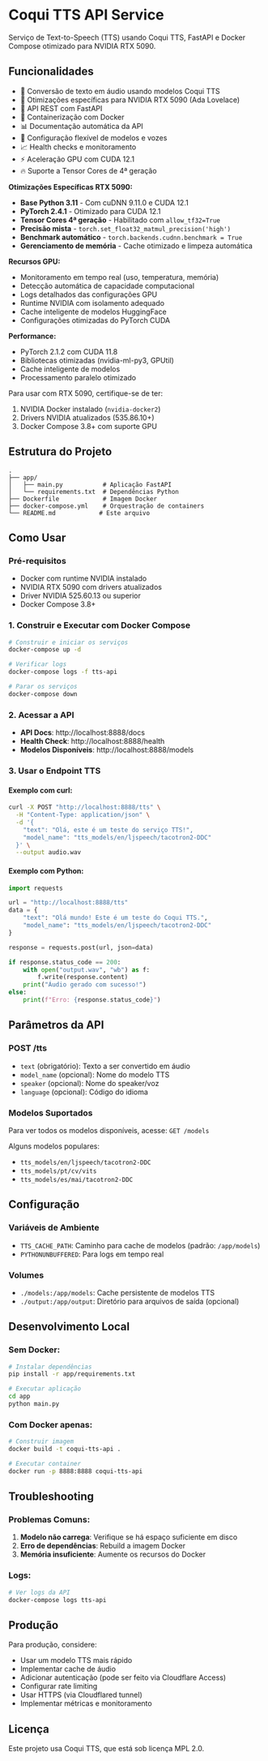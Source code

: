 # Coqui TTS API Service

Serviço de Text-to-Speech (TTS) usando Coqui TTS, FastAPI e Docker Compose otimizado para NVIDIA RTX 5090.

## Funcionalidades

- 🎤 Conversão de texto em áudio usando modelos Coqui TTS
- 🚀 Otimizações específicas para NVIDIA RTX 5090 (Ada Lovelace)
- 🚀 API REST com FastAPI
- 🐳 Containerização com Docker
- 📊 Documentação automática da API
- 🔧 Configuração flexível de modelos e vozes
- 📈 Health checks e monitoramento
- ⚡ Aceleração GPU com CUDA 12.1
- 🔥 Suporte a Tensor Cores de 4ª geração

**Otimizações Específicas RTX 5090:**
- **Base Python 3.11** - Com cuDNN 9.11.0 e CUDA 12.1
- **PyTorch 2.4.1** - Otimizado para CUDA 12.1
- **Tensor Cores 4ª geração** - Habilitado com `allow_tf32=True`
- **Precisão mista** - `torch.set_float32_matmul_precision('high')`
- **Benchmark automático** - `torch.backends.cudnn.benchmark = True`
- **Gerenciamento de memória** - Cache otimizado e limpeza automática

**Recursos GPU:**
- Monitoramento em tempo real (uso, temperatura, memória)
- Detecção automática de capacidade computacional
- Logs detalhados das configurações GPU
- Runtime NVIDIA com isolamento adequado
- Cache inteligente de modelos HuggingFace
- Configurações otimizadas do PyTorch CUDA

**Performance:**
- PyTorch 2.1.2 com CUDA 11.8
- Bibliotecas otimizadas (nvidia-ml-py3, GPUtil)
- Cache inteligente de modelos
- Processamento paralelo otimizado

Para usar com RTX 5090, certifique-se de ter:
1. NVIDIA Docker instalado (`nvidia-docker2`)
2. Drivers NVIDIA atualizados (535.86.10+)
3. Docker Compose 3.8+ com suporte GPU

## Estrutura do Projeto

```
.
├── app/
│   ├── main.py           # Aplicação FastAPI
│   └── requirements.txt  # Dependências Python
├── Dockerfile            # Imagem Docker
├── docker-compose.yml    # Orquestração de containers
└── README.md            # Este arquivo
```

## Como Usar

### Pré-requisitos

- Docker com runtime NVIDIA instalado
- NVIDIA RTX 5090 com drivers atualizados
- Driver NVIDIA 525.60.13 ou superior
- Docker Compose 3.8+

### 1. Construir e Executar com Docker Compose

```bash
# Construir e iniciar os serviços
docker-compose up -d

# Verificar logs
docker-compose logs -f tts-api

# Parar os serviços
docker-compose down
```

### 2. Acessar a API

- **API Docs**: http://localhost:8888/docs
- **Health Check**: http://localhost:8888/health
- **Modelos Disponíveis**: http://localhost:8888/models

### 3. Usar o Endpoint TTS

#### Exemplo com curl:

```bash
curl -X POST "http://localhost:8888/tts" \
  -H "Content-Type: application/json" \
  -d '{
    "text": "Olá, este é um teste do serviço TTS!",
    "model_name": "tts_models/en/ljspeech/tacotron2-DDC"
  }' \
  --output audio.wav
```

#### Exemplo com Python:

```python
import requests

url = "http://localhost:8888/tts"
data = {
    "text": "Olá mundo! Este é um teste do Coqui TTS.",
    "model_name": "tts_models/en/ljspeech/tacotron2-DDC"
}

response = requests.post(url, json=data)

if response.status_code == 200:
    with open("output.wav", "wb") as f:
        f.write(response.content)
    print("Áudio gerado com sucesso!")
else:
    print(f"Erro: {response.status_code}")
```

## Parâmetros da API

### POST /tts

- `text` (obrigatório): Texto a ser convertido em áudio
- `model_name` (opcional): Nome do modelo TTS
- `speaker` (opcional): Nome do speaker/voz
- `language` (opcional): Código do idioma

### Modelos Suportados

Para ver todos os modelos disponíveis, acesse: `GET /models`

Alguns modelos populares:
- `tts_models/en/ljspeech/tacotron2-DDC`
- `tts_models/pt/cv/vits`
- `tts_models/es/mai/tacotron2-DDC`

## Configuração

### Variáveis de Ambiente

- `TTS_CACHE_PATH`: Caminho para cache de modelos (padrão: `/app/models`)
- `PYTHONUNBUFFERED`: Para logs em tempo real

### Volumes

- `./models:/app/models`: Cache persistente de modelos TTS
- `./output:/app/output`: Diretório para arquivos de saída (opcional)

## Desenvolvimento Local

### Sem Docker:

```bash
# Instalar dependências
pip install -r app/requirements.txt

# Executar aplicação
cd app
python main.py
```

### Com Docker apenas:

```bash
# Construir imagem
docker build -t coqui-tts-api .

# Executar container
docker run -p 8888:8888 coqui-tts-api
```

## Troubleshooting

### Problemas Comuns:

1. **Modelo não carrega**: Verifique se há espaço suficiente em disco
2. **Erro de dependências**: Rebuild a imagem Docker
3. **Memória insuficiente**: Aumente os recursos do Docker

### Logs:

```bash
# Ver logs da API
docker-compose logs tts-api
```

## Produção

Para produção, considere:

- Usar um modelo TTS mais rápido
- Implementar cache de áudio
- Adicionar autenticação (pode ser feito via Cloudflare Access)
- Configurar rate limiting
- Usar HTTPS (via Cloudflared tunnel)
- Implementar métricas e monitoramento

## Licença

Este projeto usa Coqui TTS, que está sob licença MPL 2.0.